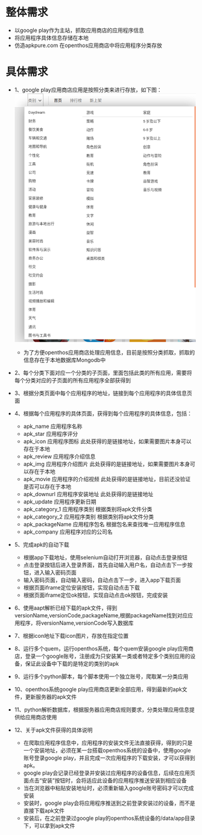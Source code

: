 

# 整体需求
- 以google play作为主站，抓取应用商店的应用程序信息
- 将应用程序具体信息存储在本地
- 仿造apkpure.com 在openthos应用商店中将应用程序分类存放

# 具体需求
- 1、google play应用商店应用是按照分类来进行存放，如下图：
     ![blockchain](https://github.com/Midysen/googleplay/blob/master/%E7%B1%BB%E5%88%AB.png)
   - 为了方便openthos应用商店处理应用信息，目前是按照分类抓取，抓取的信息存在于本地数据库Mongodb中
- 2、每个分类下面对应一个分类的子页面，里面包括此类的所有应用，需要将每个分类对应的子页面的所有应用程序全部获得到
- 3、根据分类页面中每个应用程序的地址，链接到每个应用程序的具体信息页面
- 4、根据每个应用程序的具体页面，获得到每个应用程序的具体信息，包括：
   - apk_name 应用程序名称
   - apk_star 应用程序评分
   - apk_icon 应用程序图标                          此处获得的是链接地址，如果需要图片本身可以存在于本地
   - apk_review 应用程序介绍信息
   - apk_img 应用程序介绍图片                         此处获得的是链接地址，如果需要图片本身可以存在于本地
   - apk_movie 应用程序的介绍视频                     此处获得的是链接地址，目前还没验证是否可以存在于本地
   - apk_downurl 应用程序安装地址                     此处获得的是链接地址
   - apk_update  应用程序更新日期
   - apk_category_1 应用程序类别                       根据类别将apk文件分类
   - apk_category_2 应用程序类别                       根据类别将apk文件分类
   - apk_packageName  应用程序包名                   根据包名来查找唯一应用程序信息
   - apk_company      应用程序对应的公司名  
   
- 5、完成apk的自动下载
   - 根据app下载地址，使用selenium自动打开浏览器，自动点击登录按钮
   - 点击登录按钮后进入登录界面，首先自动输入用户名，自动点击下一步按钮，进入输入密码页面
   - 输入密码页面，自动输入密码，自动点击下一步，进入app下载页面
   - 根据页面iframe定位安装按钮，实现自动点击下载
   - 根据页面iframe定位ok按钮，实现自动点击ok按钮，完成安装

- 6、使用aapt解析已经下载的apk文件，得到versionName,versionCode,packageName,根据packageName找到对应应用程序，将versionName,versionCode写入数据库
- 7、根据icon地址下载icon图片，存放在指定位置
- 8、运行多个quem，运行openthos系统，每个quem安装google play应用商店，登录一个google账号，注册成为只安装某一类或者特定多个类别应用的设备，保证此设备中下载的是特定的类别的apk
- 9、运行多个python脚本，每个脚本使用一个独立账号，爬取某一分类应用
- 10、openthos系统google play应用商店更新全部应用，得到最新的apk文件，更新服务器的apk文件
- 11、python解析数据库，根据服务器应用商店规则要求，分类处理应用信息提供给应用商店使用
- 12、关于apk文件获得的具体说明
   - 在爬取应用程序信息中，应用程序的安装文件无法直接获得，得到的只是一个安装地址，必须在某一台搭载openthos系统的设备中，使用google 账号登录google play，并且完成一次应用程序的下载安装，才可以获得到apk。
   - google play会记录已经登录并安装过应用程序的设备信息，后续在应用页面点击“安装”按钮时，会将适应此设备的应用程序推送安装到相应设备
   - 当在浏览器中粘贴安装地址时，必须重新输入google账号密码才可以完成安装
   - 安装时，google play会将应用程序推送到之前登录安装过的设备，而不是直接下载apk文件
   - 安装后，在之前登录过google play的openthos系统设备的/data/app目录下，可以拿到apk文件


